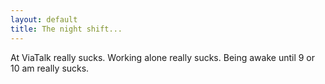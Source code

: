 ```yaml
---
layout: default
title: The night shift...
---
```


At ViaTalk really sucks. Working alone really sucks. Being awake until 9 or 10
am really sucks.

